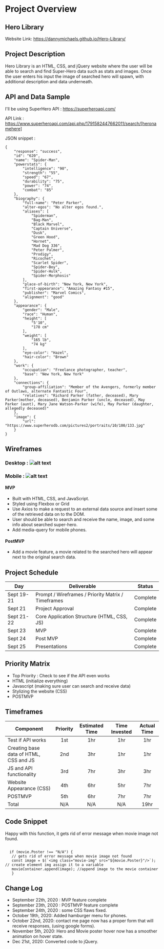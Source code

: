 # Project Overview

## Hero Library

Website Link: https://dannymichaels.github.io/Hero-Library/

## Project Description

Hero Library is an HTML, CSS, and jQuery website where the user will be able to search and find Super-Hero data such as stats and images. 
Once the user enters his input the image of searched hero will spawn, with additional description and data underneath.

## API and Data Sample

I'll be using SuperHero API : https://superheroapi.com/

API Link : https://www.superheroapi.com/api.php/1791582447662011/search/[heronamehere]


JSON snippet :
```
{
    "response": "success",
    "id": "620",
    "name": "Spider-Man",
    "powerstats": {
        "intelligence": "90",
        "strength": "55",
        "speed": "67",
        "durability": "75",
        "power": "74",
        "combat": "85"
    },
    "biography": {
        "full-name": "Peter Parker",
        "alter-egos": "No alter egos found.",
        "aliases": [
            "Spiderman",
            "Bag-Man",
            "Black Marvel",
            "Captain Universe",
            "Dusk",
            "Green Hood",
            "Hornet",
            "Mad Dog 336",
            "Peter Palmer",
            "Prodigy",
            "Ricochet",
            "Scarlet Spider",
            "Spider-Boy",
            "Spider-Hulk",
            "Spider-Morphosis"
        ],
        "place-of-birth": "New York, New York",
        "first-appearance": "Amazing Fantasy #15",
        "publisher": "Marvel Comics",
        "alignment": "good"
    },
    "appearance": {
        "gender": "Male",
        "race": "Human",
        "height": [
            "5'10",
            "178 cm"
        ],
        "weight": [
            "165 lb",
            "74 kg"
        ],
        "eye-color": "Hazel",
        "hair-color": "Brown"
    },
    "work": {
        "occupation": "Freelance photographer, teacher",
        "base": "New York, New York"
    },
    "connections": {
        "group-affiliation": "Member of the Avengers, formerly member of Outlaws, alternate Fantastic Four",
        "relatives": "Richard Parker (father, deceased), Mary Parker(mother, deceased), Benjamin Parker (uncle, deceased), May Parker (aunt), Mary Jane Watson-Parker (wife), May Parker (daughter, allegedly deceased)"
    },
    "image": {
        "url": "https://www.superherodb.com/pictures2/portraits/10/100/133.jpg"
    }
}
```

## Wireframes

### Desktop : ![alt text](https://i.imgur.com/FtzKiGl.png)
### Mobile : ![alt text](https://i.imgur.com/zS5deNb.png)

#### MVP 

- Built with HTML, CSS, and JavaScript.
- Styled using Flexbox or Grid
- Use Axios to make a request to an external data source and insert some of the retrieved data on to the DOM.
- User should be able to search and receive the name, image, and some info about searched super-hero.
- Add media-query for mobile phones.


#### PostMVP  

- Add a movie feature, a movie related to the searched hero will appear next to the original search data.

## Project Schedule 


|  Day | Deliverable | Status
|---|---| ---|
|Sept 19-21| Prompt / Wireframes / Priority Matrix / Timeframes | Complete
|Sept 21| Project Approval | Complete
|Sept 21-22| Core Application Structure (HTML, CSS, JS) | Complete
|Sept 23| MVP | Complete
|Sept 24| Post MVP | Complete
|Sept 25| Presentations | Complete

## Priority Matrix

- Top Priority : Check to see if the API even works 
- HTML (initialize everything)
- Javascript (making sure user can search and receive data)  
- Stylizing the website (CSS)
- POSTMVP

## Timeframes


| Component | Priority | Estimated Time | Time Invested | Actual Time |
| --- | :---: |  :---: | :---: | :---: |
| Test if API works | 1st | 1hr | 1hr | 1hr |
| Creating base data of HTML, CSS and JS | 2nd | 3hr | 1hr| 1hr |
| JS and API functionality | 3rd | 7hr | 3hr | 3hr |
| Website Appearance (CSS) | 4th | 6hr | 5hr| 7hr |
| POSTMVP | 5th | 6hr | 7hr | 7hr |
| Total | N/A | N/A | N/A | 19hr |

## Code Snippet

Happy with this function, it gets rid of error message when movie image not found.

```

  if (movie.Poster !== "N/A") {
   // gets rid of error message when movie image not found
   const image = $(`<img class="movie-img" src="${movie.Poster}"/>`); // create element img assign it to a variable
   movieContainer.append(image); //append image to the movie container
   }
```

## Change Log

- September 22th, 2020 : MVP feature complete
- September 23th, 2020 : POSTMVP feature complete
- September 24th, 2020 : some CSS flaws fixed.
- October 19th, 2020: Added hamburger menu for phones.
- October 22nd, 2020: contact me page now has a proper form that will receive responses, (using google forms).
- November 5th, 2020: Hero and Movie poster hover now has a smoother animation on hover state.
- Dec 21st, 2020: Converted code to jQuery.
